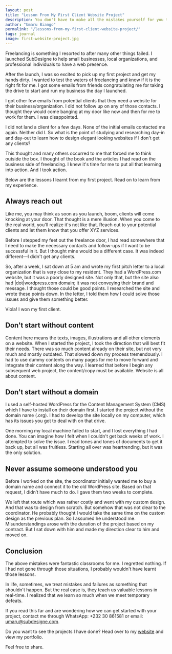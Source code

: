 ```yaml
---
layout: post
title: "Lesson From My First Client Website Project"
description: You don't have to make all the mistakes yourself for you to learn form them. Here is what I learned in my first real-world website project for a client.
author: "Umaru Biango"
permalink: "/lessons-from-my-first-client-website-project/"
tags: journal
image: first-website-project.jpg
---
```


Freelancing is something I resorted to after many other things failed. I launched SubDesigne to help small businesses, local organizations, and professional individuals to have a web presence.

After the launch, I was so excited to pick up my first project and get my hands dirty. I wanted to test the waters of freelancing and know if it is the right fit for me. I got some emails from friends congratulating me for taking the drive to start and run my business the day I launched.

I got other few emails from potential clients that they need a website for their business/organization. I did not follow up on any of those contacts. I thought they would come banging at my door like now and then for me to work for them. I was disappointed. 

I did not land a client for a few days. None of the initial emails contacted me again. Neither did I. So what is the point of studying and researching day-in and day-out to learn how to design elegant looking websites if I don't get any clients?

This thought and many others occurred to me that forced me to think outside the box. I thought of the book and the articles I had read on the business side of freelancing. I knew it's time for me to put all that learning into action. And I took action.

Below are the lessons I learnt from my first project. Read on to learn from my experience. 

## Always reach out
Like me, you may think as soon as you launch, boom, clients will come knocking at your door. That thought is a mere illusion. When you come to the real world, you'll realize it's not like that. Reach out to your potential clients and let them know that you offer XYZ services. 

Before I stepped my feet out the freelance door, I had read somewhere that I need to make the necessary contacts and follow-ups if I want to be successful in it. But I thought mine would be a different case. It was indeed different—I didn't get any clients.

So, after a week, I sat down at 5 am and wrote my first pitch letter to a local organization that is very close to my resident. They had a WordPress.com website, but it was a poorly designed site. Not only that, but the site also had |dot|wordpress.com domain; it was not conveying their brand and message. I thought those could be good points.
I researched the site and wrote these points down. In the letter, I told them how I could solve those issues and give them something better.

Viola! I won my first client.

## Don't start without content
Content here means the texts, images, illustrations and all other elements on a website. When I started the project, I took the direction that will best fit their needs. There was so much content already on their site, but not very much and mostly outdated. That slowed down my process tremendously. I had to use dummy contents on many pages for me to move forward and integrate their content along the way. I learned that before I begin any subsequent web project, the content/copy must be available. Website is all about content.

## Don't start without a domain
I used a self-hosted WordPress for the Content Management System (CMS) which I have to install on their domain first. I started the project without the domain name (.org). I had to develop the site locally on my computer, which has its issues you got to deal with on that drive.

One morning my local machine failed to start, and I lost everything I had done. You can imagine how I felt when I couldn't get back weeks of work. I attempted to solve the issue. I read tones and tones of documents to get it back up, but all was fruitless. Starting all over was heartrending, but it was the only solution.

## Never assume someone understood you
Before I worked on the site, the coordinator initially wanted me to buy a domain name and connect it to the old WordPress site. Based on that request, I didn’t have much to do. I gave them two weeks to complete.

We left that route which was rather costly and went with my custom design. And that was to design from scratch. But somehow that was not clear to the coordinator. He probably thought I would take the same time on the custom design as the previous plan. So I assumed he understood me. Misunderstandings arose with the duration of the project based on my contract. But I sat down with him and made my direction clear to him and moved on.

## Conclusion
The above mistakes were fantastic classrooms for me. I regretted nothing. If I had not gone through those situations, I probably wouldn't have learnt those lessons.

In life, sometimes, we treat mistakes and failures as something that shouldn't happen. But the real case is, they teach us valuable lessons in real-time. I realized that we learn so much when we meet temporary defeats. 

If you read this far and are wondering how we can get started with your project, contact me through WhatsApp: +232 30 861581 or email: umaru@subdesigne.com.

Do you want to see the projects I have done? Head over to my [website](https://subdesigne.com) and view my portfolio.

Feel free to share.
